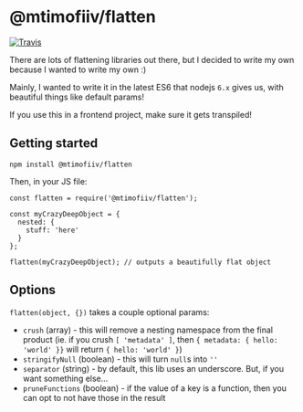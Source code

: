 # @mtimofiiv/flatten

[![Travis](https://img.shields.io/travis/mtimofiiv/flatten.svg?maxAge=2592000)](https://travis-ci.org/mtimofiiv/flatten)

There are lots of flattening libraries out there, but I decided to write my own because I wanted to write my own :)

Mainly, I wanted to write it in the latest ES6 that nodejs `6.x` gives us, with beautiful things like default params!

If you use this in a frontend project, make sure it gets transpiled!

## Getting started

```
npm install @mtimofiiv/flatten
```

Then, in your JS file:

```
const flatten = require('@mtimofiiv/flatten');

const myCrazyDeepObject = {
  nested: {
    stuff: 'here'
  }
};

flatten(myCrazyDeepObject); // outputs a beautifully flat object
```

## Options

`flatten(object, {})` takes a couple optional params:

 * `crush` (array) - this will remove a nesting namespace from the final product (ie. if you crush `[ 'metadata' ]`, then `{ metadata: { hello: 'world' }}` will return `{ hello: 'world' }`)
 * `stringifyNull` (boolean) - this will turn `null`s into `''`
 * `separator` (string) - by default, this lib uses an underscore. But, if you want something else...
 * `pruneFunctions` (boolean) - if the value of a key is a function, then you can opt to not have those in the result

